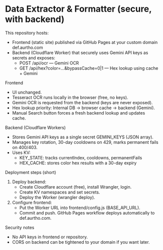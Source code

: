 # Data Extractor & Formatter (secure, with backend)

This repository hosts:
- Frontend (static site) published via GitHub Pages at your custom domain def.aurtho.com
- Backend (Cloudflare Worker) that securely uses Gemini API keys as secrets and exposes:
  - POST /api/ocr — Gemini OCR
  - GET /api/hex?color=...&bypassCache=0|1 — Hex lookup using cache + Gemini

Frontend
- UI unchanged.
- Tesseract OCR runs locally in the browser (free, no keys).
- Gemini OCR is requested from the backend (keys are never exposed).
- Hex lookup priority: Internal DB -> browser cache -> backend (Gemini).
- Manual Search button forces a fresh backend lookup and updates cache.

Backend (Cloudflare Workers)
- Stores Gemini API keys as a single secret GEMINI_KEYS (JSON array).
- Manages key rotation, 30-day cooldowns on 429, marks permanent fails on 400/403.
- Uses KV:
  - KEY_STATE: tracks currentIndex, cooldowns, permanentFails
  - HEX_CACHE: stores color hex results with a 30-day expiry

Deployment steps (short)
1) Deploy backend:
   - Create Cloudflare account (free), install Wrangler, login.
   - Create KV namespaces and set secrets.
   - Deploy the Worker (wrangler deploy).
2) Configure frontend:
   - Put the Worker URL into frontend/config.js (BASE_API_URL).
   - Commit and push. GitHub Pages workflow deploys automatically to def.aurtho.com.

Security notes
- No API keys in frontend or repository.
- CORS on backend can be tightened to your domain if you want later.
